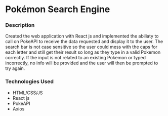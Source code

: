 # Pokémon Search Engine
### Description
Created the web application with React js and implemented the abiliaty to call on PokeAPI to receive the data requested and display it to the user. The search bar is not case sensitive so the user could mess with the caps for each letter and still get their result so long as they type in a valid Pokemon correctly. If the input is not related to an existing Pokemon or typed incorrectly, no info will be provided and the user will then be prompted to try again.

### Technologies Used
- HTML/CSS/JS
- React js
- PokeAPI
- Axios
